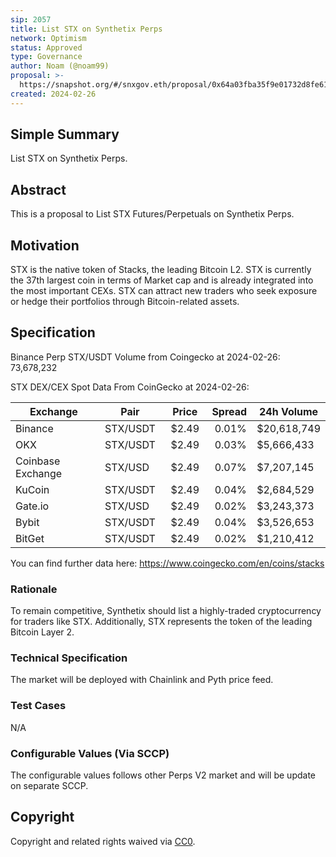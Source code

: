 ```yaml
---
sip: 2057
title: List STX on Synthetix Perps
network: Optimism
status: Approved
type: Governance
author: Noam (@noam99)
proposal: >-
  https://snapshot.org/#/snxgov.eth/proposal/0x64a03fba35f9e01732d8fe61857b18095b33708db35a84011f30c21d657c8177
created: 2024-02-26
---
```


<!--You can leave these HTML comments in your merged SIP and delete the visible duplicate text guides, they will not appear and may be helpful to refer to if you edit it again. This is the suggested template for new SIPs. Note that an SIP number will be assigned by an editor. When opening a pull request to submit your SIP, please use an abbreviated title in the filename, `sip-draft_title_abbrev.md`. The title should be 44 characters or less.-->

## Simple Summary

<!--"If you can't explain it simply, you don't understand it well enough." Simply describe the outcome the proposed changes intends to achieve. This should be non-technical and accessible to a casual community member.-->

List STX on Synthetix Perps.

## Abstract

<!--A short (~200 word) description of the proposed change, the abstract should clearly describe the proposed change. This is what *will* be done if the SIP is implemented, not *why* it should be done or *how* it will be done. If the SIP proposes deploying a new contract, write, "we propose to deploy a new contract that will do x".-->

This is a proposal to List STX Futures/Perpetuals on Synthetix Perps.

## Motivation

<!--This is the problem statement. This is the *why* of the SIP. It should clearly explain *why* the current state of the protocol is inadequate.  It is critical that you explain *why* the change is needed, if the SIP proposes changing how something is calculated, you must address *why* the current calculation is inaccurate or wrong. This is not the place to describe how the SIP will address the issue!-->

STX is the native token of Stacks, the leading Bitcoin L2. STX is currently the 37th largest coin in terms of Market cap and is already integrated into the most important CEXs. 
STX can attract new traders who seek exposure or hedge their portfolios through Bitcoin-related assets.

## Specification

<!--The specification should describe the syntax and semantics of any new feature, there are five sections
1. Overview
2. Rationale
3. Technical Specification
4. Test Cases
5. Configurable Values
-->

Binance Perp STX/USDT Volume from Coingecko at 2024-02-26: 73,678,232

STX DEX/CEX Spot Data From CoinGecko at 2024-02-26:

| Exchange |  Pair  |  Price  |  Spread  |  24h Volume  |
|-----|---------------|------------|------------|--------| 
| Binance | STX/USDT | $2.49 | 0.01% | $20,618,749 |
| OKX | STX/USDT | $2.49 | 0.03% | $5,666,433 |
| Coinbase Exchange | STX/USD | $2.49 | 0.07% | $7,207,145 |
| KuCoin | STX/USDT | $2.49 | 0.04% | $2,684,529 |
| Gate.io  | STX/USD | $2.49 | 0.02% | $3,243,373 |
| Bybit  | STX/USDT | $2.49 | 0.04% | $3,526,653 |
| BitGet | STX/USDT | $2.49 | 0.02% | $1,210,412 |


You can find further data here: https://www.coingecko.com/en/coins/stacks


### Rationale

<!--This is where you explain the reasoning behind how you propose to solve the problem. Why did you propose to implement the change in this way, what were the considerations and trade-offs. The rationale fleshes out what motivated the design and why particular design decisions were made. It should describe alternate designs that were considered and related work. The rationale may also provide evidence of consensus within the community, and should discuss important objections or concerns raised during discussion.-->

To remain competitive, Synthetix should list a highly-traded cryptocurrency for traders like STX. Additionally, STX represents the token of the leading Bitcoin Layer 2.

### Technical Specification

<!--The technical specification should outline the public API of the changes proposed. That is, changes to any of the interfaces Synthetix currently exposes or the creations of new ones.-->

The market will be deployed with Chainlink and Pyth price feed.

### Test Cases

<!--Test cases for an implementation are mandatory for SIPs but can be included with the implementation..-->

N/A

### Configurable Values (Via SCCP)

<!--Please list all values configurable via SCCP under this implementation.-->

The configurable values follows other Perps V2 market and will be update on separate SCCP.

## Copyright

Copyright and related rights waived via [CC0](https://creativecommons.org/publicdomain/zero/1.0/).
